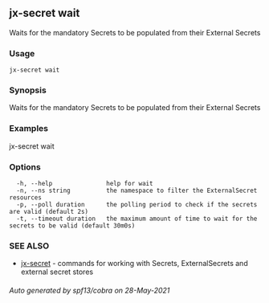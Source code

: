## jx-secret wait

Waits for the mandatory Secrets to be populated from their External Secrets

### Usage

```
jx-secret wait
```

### Synopsis

Waits for the mandatory Secrets to be populated from their External Secrets

### Examples

  jx-secret wait

### Options

```
  -h, --help               help for wait
  -n, --ns string          the namespace to filter the ExternalSecret resources
  -p, --poll duration      the polling period to check if the secrets are valid (default 2s)
  -t, --timeout duration   the maximum amount of time to wait for the secrets to be valid (default 30m0s)
```

### SEE ALSO

* [jx-secret](jx-secret.md)	 - commands for working with Secrets, ExternalSecrets and external secret stores

###### Auto generated by spf13/cobra on 28-May-2021
